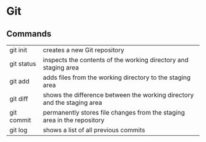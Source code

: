 <h1>Git</h1>
<h2>Commands</h2>
<table>
  <tr>
    <td>git init</td>
    <td>creates a new Git repository</td> 
    </tr>
  <tr>
    <td>git status</td>
    <td>inspects the contents of the working directory and staging area</td>
    </tr>
  <tr>
    <td>git add</td>
    <td>adds files from the working directory to the staging area</td>
    </tr>
  <tr>
    <td>git diff</td>
    <td>shows the difference between the working directory and the staging area</td>
    </tr>
  <tr>
    <td>git commit</td>
    <td>permanently stores file changes from the staging area in the repository</td>
    </tr>
  <tr>
    <td>git log</td>
    <td>shows a list of all previous commits</td>
    </tr>
</table>
